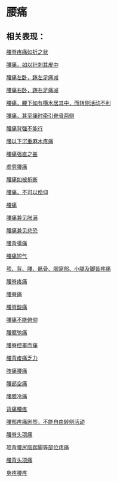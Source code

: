 # 腰痛## 相关表现：[腰脊疼痛如折之状](https://www.gmzyjc.com/search/result?wd=腰脊疼痛如折之状)[腰痛，如以针刺其皮中](https://www.gmzyjc.com/search/result?wd=腰痛，如以针刺其皮中)[腰痛左卧，踡左足痛减](https://www.gmzyjc.com/search/result?wd=腰痛左卧，踡左足痛减)[腰痛右卧，踡右足痛减	](https://www.gmzyjc.com/search/result?wd=腰痛右卧，踡右足痛减	)[腰痛，腰下如有横木居其中，而转侧活动不利](https://www.gmzyjc.com/search/result?wd=腰痛，腰下如有横木居其中，而转侧活动不利)[腰痛，甚至痛时牵引脊骨两侧](https://www.gmzyjc.com/search/result?wd=腰痛，甚至痛时牵引脊骨两侧)[腰痛背强不能行](https://www.gmzyjc.com/search/result?wd=腰痛背强不能行)[腰以下沉重麻木疼痛](https://www.gmzyjc.com/search/result?wd=腰以下沉重麻木疼痛)[腰痛强直之甚](https://www.gmzyjc.com/search/result?wd=腰痛强直之甚)[虚劳腰痛](https://www.gmzyjc.com/search/result?wd=虚劳腰痛)[腰痛如被折断](https://www.gmzyjc.com/search/result?wd=腰痛如被折断)[腰痛，不可以俛仰](https://www.gmzyjc.com/search/result?wd=腰痛，不可以俛仰)[腰痛](https://www.gmzyjc.com/search/result?wd=腰痛)[腰痛兼见胀满](https://www.gmzyjc.com/search/result?wd=腰痛兼见胀满)[腰痛兼见悲恐](https://www.gmzyjc.com/search/result?wd=腰痛兼见悲恐)[腰背彊痛](https://www.gmzyjc.com/search/result?wd=腰背彊痛)[腰痛短气](https://www.gmzyjc.com/search/result?wd=腰痛短气)[项、背、腰、骶骨、腘窝部、小腿及脚皆疼痛](https://www.gmzyjc.com/search/result?wd=项、背、腰、骶骨、腘窝部、小腿及脚皆疼痛)[腰脊疼痛](https://www.gmzyjc.com/search/result?wd=腰脊疼痛)[腰脊痛](https://www.gmzyjc.com/search/result?wd=腰脊痛)[腰脊酸痛](https://www.gmzyjc.com/search/result?wd=腰脊酸痛)[腰痛不能俯仰](https://www.gmzyjc.com/search/result?wd=腰痛不能俯仰)[腰髋弛痛](https://www.gmzyjc.com/search/result?wd=腰髋弛痛)[腰脊控睾而痛](https://www.gmzyjc.com/search/result?wd=腰脊控睾而痛)[腰背痠痛乏力](https://www.gmzyjc.com/search/result?wd=腰背痠痛乏力)[肢痛腰痛](https://www.gmzyjc.com/search/result?wd=肢痛腰痛)[腰部空痛](https://www.gmzyjc.com/search/result?wd=腰部空痛)[腰膝冷痛](https://www.gmzyjc.com/search/result?wd=腰膝冷痛)[背痛腰疼](https://www.gmzyjc.com/search/result?wd=背痛腰疼)[腰部疼痛剧烈，不能自由转侧活动](https://www.gmzyjc.com/search/result?wd=腰部疼痛剧烈，不能自由转侧活动)[腰脊头项痛](https://www.gmzyjc.com/search/result?wd=腰脊头项痛)[项背腰尻腘踹脚等部位疼痛](https://www.gmzyjc.com/search/result?wd=项背腰尻腘踹脚等部位疼痛)[腰背头项痛](https://www.gmzyjc.com/search/result?wd=腰背头项痛)[身疼腰疼](https://www.gmzyjc.com/search/result?wd=身疼腰疼)